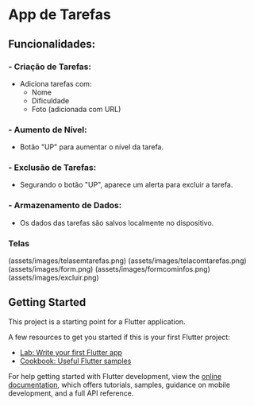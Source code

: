 # App de Tarefas

## Funcionalidades:
### - Criação de Tarefas:
- Adiciona tarefas com:
  - Nome
  - Dificuldade
  - Foto (adicionada com URL)

### - Aumento de Nível:
- Botão "UP" para aumentar o nível da tarefa.

### - Exclusão de Tarefas:
- Segurando o botão "UP", aparece um alerta para excluir a tarefa.

### - Armazenamento de Dados:
- Os dados das tarefas são salvos localmente no dispositivo.


### Telas 

(assets/images/telasemtarefas.png)
(assets/images/telacomtarefas.png)
(assets/images/form.png)
(assets/images/formcominfos.png)
(assets/images/excluir.png)




  

## Getting Started

This project is a starting point for a Flutter application.

A few resources to get you started if this is your first Flutter project:

- [Lab: Write your first Flutter app](https://docs.flutter.dev/get-started/codelab)
- [Cookbook: Useful Flutter samples](https://docs.flutter.dev/cookbook)

For help getting started with Flutter development, view the
[online documentation](https://docs.flutter.dev/), which offers tutorials,
samples, guidance on mobile development, and a full API reference.
